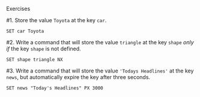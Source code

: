 Exercises

#1. Store the value `Toyota` at the key `car`.

```
SET car Toyota
```

#2. 
Write a command that will store the value `triangle` at the key `shape` *only if* the key `shape` is not defined.

```
SET shape triangle NX
```

#3. Write a command that will store the value `'Todays Headlines'` at the key `news`, but automatically expire the key after three seconds.

```
SET news "Today's Headlines" PX 3000
```
